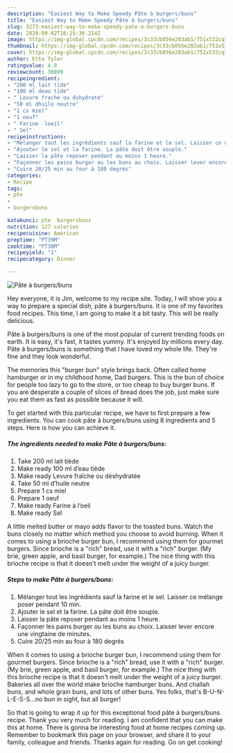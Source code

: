 ```yaml
---
description: "Easiest Way to Make Speedy Pâte à burgers/buns"
title: "Easiest Way to Make Speedy Pâte à burgers/buns"
slug: 3273-easiest-way-to-make-speedy-pate-a-burgers-buns
date: 2020-09-02T16:25:30.214Z
image: https://img-global.cpcdn.com/recipes/3c33cb856e283ab1/751x532cq70/pate-a-burgersbuns-photo-principale-de-la-recette.jpg
thumbnail: https://img-global.cpcdn.com/recipes/3c33cb856e283ab1/751x532cq70/pate-a-burgersbuns-photo-principale-de-la-recette.jpg
cover: https://img-global.cpcdn.com/recipes/3c33cb856e283ab1/751x532cq70/pate-a-burgersbuns-photo-principale-de-la-recette.jpg
author: Etta Tyler
ratingvalue: 4.8
reviewcount: 30899
recipeingredient:
- "200 ml lait tide"
- "100 ml deau tide"
- " Levure frache ou dshydrate"
- "50 ml dhuile neutre"
- "1 cs miel"
- "1 oeuf"
- " Farine  loeil"
- " Sel"
recipeinstructions:
- "Mélanger tout les ingrédients sauf la farine et le sel. Laisser ce mélange poser pendant 10 min."
- "Ajouter le sel et la farine. La pâte doit être souple."
- "Laisser la pâte reposer pendant au moins 1 heure."
- "Façonner les pains burger ou les buns au choix. Laisser lever encore une vingtaine de minutes."
- "Cuire 20/25 min au four à 180 degrés"
categories:
- Recipe
tags:
- pte
- 
- burgersbuns

katakunci: pte  burgersbuns 
nutrition: 127 calories
recipecuisine: American
preptime: "PT39M"
cooktime: "PT38M"
recipeyield: "1"
recipecategory: Dinner

---
```



![Pâte à burgers/buns](https://img-global.cpcdn.com/recipes/3c33cb856e283ab1/751x532cq70/pate-a-burgersbuns-photo-principale-de-la-recette.jpg)

Hey everyone, it is Jim, welcome to my recipe site. Today, I will show you a way to prepare a special dish, pâte à burgers/buns. It is one of my favorites food recipes. This time, I am going to make it a bit tasty. This will be really delicious.

Pâte à burgers/buns is one of the most popular of current trending foods on earth. It is easy, it's fast, it tastes yummy. It's enjoyed by millions every day. Pâte à burgers/buns is something that I have loved my whole life. They're fine and they look wonderful.

The memories this &#34;burger bun&#34; style brings back. Often called home hamburger or in my childhood home, Dad burgers. This is the bun of choice for people too lazy to go to the store, or too cheap to buy burger buns. If you are desperate a couple of slices of bread does the job, just make sure you eat them as fast as possible because it will.


To get started with this particular recipe, we have to first prepare a few ingredients. You can cook pâte à burgers/buns using 8 ingredients and 5 steps. Here is how you can achieve it.

<!--inarticleads1-->

##### The ingredients needed to make Pâte à burgers/buns:

1. Take 200 ml lait tiède
1. Make ready 100 ml d’eau tiède
1. Make ready  Levure fraîche ou déshydratée
1. Take 50 ml d’huile neutre
1. Prepare 1 cs miel
1. Prepare 1 oeuf
1. Make ready  Farine à l’oeil
1. Make ready  Sel


A little melted butter or mayo adds flavor to the toasted buns. Watch the buns closely no matter which method you choose to avoid burning. When it comes to using a brioche burger bun, I recommend using them for gourmet burgers. Since brioche is a &#34;rich&#34; bread, use it with a &#34;rich&#34; burger. (My brie, green apple, and basil burger, for example.) The nice thing with this brioche recipe is that it doesn&#39;t melt under the weight of a juicy burger. 

<!--inarticleads2-->

##### Steps to make Pâte à burgers/buns:

1. Mélanger tout les ingrédients sauf la farine et le sel. Laisser ce mélange poser pendant 10 min.
1. Ajouter le sel et la farine. La pâte doit être souple.
1. Laisser la pâte reposer pendant au moins 1 heure.
1. Façonner les pains burger ou les buns au choix. Laisser lever encore une vingtaine de minutes.
1. Cuire 20/25 min au four à 180 degrés


When it comes to using a brioche burger bun, I recommend using them for gourmet burgers. Since brioche is a &#34;rich&#34; bread, use it with a &#34;rich&#34; burger. (My brie, green apple, and basil burger, for example.) The nice thing with this brioche recipe is that it doesn&#39;t melt under the weight of a juicy burger. Bakeries all over the world make brioche hamburger buns. And challah buns, and whole grain buns, and lots of other buns. Yes folks, that&#39;s B-U-N-L-E-S-S…no bun in sight, but all burger! 

So that is going to wrap it up for this exceptional food pâte à burgers/buns recipe. Thank you very much for reading. I am confident that you can make this at home. There is gonna be interesting food at home recipes coming up. Remember to bookmark this page on your browser, and share it to your family, colleague and friends. Thanks again for reading. Go on get cooking!
